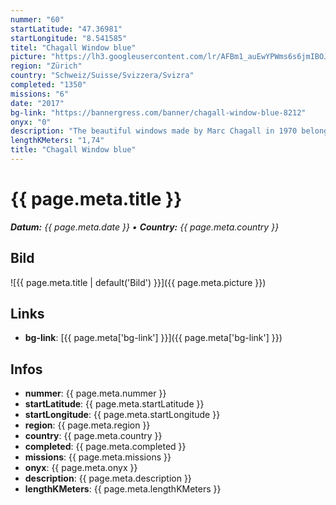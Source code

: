 ```yaml
---
nummer: "60"
startLatitude: "47.36981"
startLongitude: "8.541585"
titel: "Chagall Window blue"
picture: "https://lh3.googleusercontent.com/lr/AFBm1_auEwYPWms6s6jmIBOJZFoRSMvrTpY6DDPPkb4nOct4lRH0XbyvugdKCVXctZmV9ztrN20akwXzFh2we51ONW0bBvNHJkzoZck7l6e50Gpyu17O_l_conxSW8_FNiBhqaktjxcCciKUyqDoLPH1eD54m-jCWNhm2UwLe15692bnv3GT4L854tW5OMwKVFHBwBbe4Px0W6UCJ22Jf2hQ0OUyzwwso6MM3Bsh5MkyZ0Y3Ar_AwBsXOnfWiC9TSAq4UXdeSow41_JE8M_KltwzHrZyAgDom2oZi3iehlMjwFUK6vVd1sxaskSgPB29kTvghF4_oiO9A-p7N2L7L1LCQyHO5HPJ0uCemNaqIe6mkvkzHjRQ8JA5ZWSa_8Ra7i4jbq5mhiFR3AbhQi5gdy9COnTOtK-kMn323y3z1MuA613N0juNiNLgfqxZJ52MveHPBrt21978BqKQK37PYriMnZuIYkAYfgpsnH4JDb8VG_5tJUPSRKkCMZcuKA9QZhk6HrVHXL6lckzKdULCo5ssMKGOX-rylZKryBePaSqLJKYlSu05mt7JL3MYZQrUgj7EGR8IArZRLcIvt4f7RqBxnpuY8FD0qvpZn50iKnJ_NoTTTZYuR7g_T1xksJCiLw3_whGoZxn7zKSXofCqXew4mgMcdRt5rOyA9vSJ6d6rX58XbVJ0QY9YH0AUsMWw0Pi98o5nqt7oYGMhWqix4iKdjt8AxuUr3S2zojiNyjY2BrIwXBUCfuSDn7R7phqXhlo6HrEq66uUBSV5Dcdk_caSn70zATiyFwlb5dr0ITNshmtbBhZjaQqwBUsdtJvF67OT1OOUNflgcEGu2jmif3QZCzKY18g71ibRhpKw"
region: "Zürich"
country: "Schweiz/Suisse/Svizzera/Svizra"
completed: "1350"
missions: "6"
date: "2017"
bg-link: "https://bannergress.com/banner/chagall-window-blue-8212"
onyx: "0"
description: "The beautiful windows made by Marc Chagall in 1970 belong to the modern, yet classic cultural heritage of Zurich and bring many tourists to Fraumünster.\n\nOptimal starting point for all three windows"
lengthKMeters: "1,74"
title: "Chagall Window blue"
---
```


# {{ page.meta.title }}
_**Datum:** {{ page.meta.date }} • **Country:** {{ page.meta.country }}_

## Bild
![{{ page.meta.title | default('Bild') }}]({{ page.meta.picture }})

## Links
- **bg-link**: [{{ page.meta['bg-link'] }}]({{ page.meta['bg-link'] }})

## Infos
- **nummer**: {{ page.meta.nummer }}
- **startLatitude**: {{ page.meta.startLatitude }}
- **startLongitude**: {{ page.meta.startLongitude }}
- **region**: {{ page.meta.region }}
- **country**: {{ page.meta.country }}
- **completed**: {{ page.meta.completed }}
- **missions**: {{ page.meta.missions }}
- **onyx**: {{ page.meta.onyx }}
- **description**: {{ page.meta.description }}
- **lengthKMeters**: {{ page.meta.lengthKMeters }}


